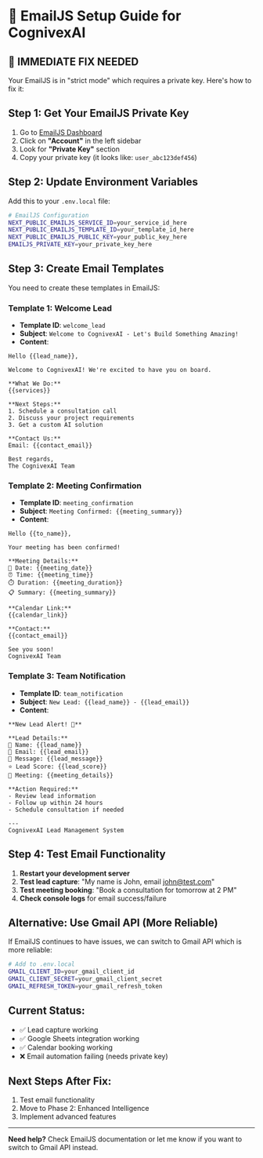 # 📧 EmailJS Setup Guide for CognivexAI

## 🚨 **IMMEDIATE FIX NEEDED**

Your EmailJS is in "strict mode" which requires a private key. Here's how to fix it:

## **Step 1: Get Your EmailJS Private Key**

1. Go to [EmailJS Dashboard](https://dashboard.emailjs.com/)
2. Click on **"Account"** in the left sidebar
3. Look for **"Private Key"** section
4. Copy your private key (it looks like: `user_abc123def456`)

## **Step 2: Update Environment Variables**

Add this to your `.env.local` file:

```bash
# EmailJS Configuration
NEXT_PUBLIC_EMAILJS_SERVICE_ID=your_service_id_here
NEXT_PUBLIC_EMAILJS_TEMPLATE_ID=your_template_id_here
NEXT_PUBLIC_EMAILJS_PUBLIC_KEY=your_public_key_here
EMAILJS_PRIVATE_KEY=your_private_key_here
```

## **Step 3: Create Email Templates**

You need to create these templates in EmailJS:

### **Template 1: Welcome Lead**
- **Template ID**: `welcome_lead`
- **Subject**: `Welcome to CognivexAI - Let's Build Something Amazing!`
- **Content**:
```
Hello {{lead_name}},

Welcome to CognivexAI! We're excited to have you on board.

**What We Do:**
{{services}}

**Next Steps:**
1. Schedule a consultation call
2. Discuss your project requirements
3. Get a custom AI solution

**Contact Us:**
Email: {{contact_email}}

Best regards,
The CognivexAI Team
```

### **Template 2: Meeting Confirmation**
- **Template ID**: `meeting_confirmation`
- **Subject**: `Meeting Confirmed: {{meeting_summary}}`
- **Content**:
```
Hello {{to_name}},

Your meeting has been confirmed!

**Meeting Details:**
📅 Date: {{meeting_date}}
⏰ Time: {{meeting_time}}
⏱️ Duration: {{meeting_duration}}
📋 Summary: {{meeting_summary}}

**Calendar Link:**
{{calendar_link}}

**Contact:**
{{contact_email}}

See you soon!
CognivexAI Team
```

### **Template 3: Team Notification**
- **Template ID**: `team_notification`
- **Subject**: `New Lead: {{lead_name}} - {{lead_email}}`
- **Content**:
```
**New Lead Alert! 🎯**

**Lead Details:**
👤 Name: {{lead_name}}
📧 Email: {{lead_email}}
💬 Message: {{lead_message}}
⭐ Lead Score: {{lead_score}}
📅 Meeting: {{meeting_details}}

**Action Required:**
- Review lead information
- Follow up within 24 hours
- Schedule consultation if needed

---
CognivexAI Lead Management System
```

## **Step 4: Test Email Functionality**

1. **Restart your development server**
2. **Test lead capture**: "My name is John, email john@test.com"
3. **Test meeting booking**: "Book a consultation for tomorrow at 2 PM"
4. **Check console logs** for email success/failure

## **Alternative: Use Gmail API (More Reliable)**

If EmailJS continues to have issues, we can switch to Gmail API which is more reliable:

```bash
# Add to .env.local
GMAIL_CLIENT_ID=your_gmail_client_id
GMAIL_CLIENT_SECRET=your_gmail_client_secret
GMAIL_REFRESH_TOKEN=your_gmail_refresh_token
```

## **Current Status:**
- ✅ Lead capture working
- ✅ Google Sheets integration working  
- ✅ Calendar booking working
- ❌ Email automation failing (needs private key)

## **Next Steps After Fix:**
1. Test email functionality
2. Move to Phase 2: Enhanced Intelligence
3. Implement advanced features

---

**Need help?** Check EmailJS documentation or let me know if you want to switch to Gmail API instead.

